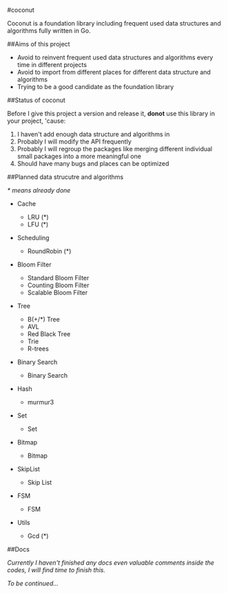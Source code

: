 #coconut

Coconut is a foundation library including frequent used data structures and algorithms fully written in Go.


##Aims of this project

* Avoid to reinvent frequent used data structures and algorithms every time in different projects
* Avoid to import from different places for different data structure and algorithms
* Trying to be a good candidate as the foundation library


##Status of coconut

Before I give this project a version and release it,
**donot** use this library in your project, 'cause: 

1. I haven't add enough data structure and algorithms in
2. Probably I will modify the API frequently
3. Probably I will regroup the packages like merging different individual small packages into a more meaningful one
4. Should have many bugs and places can be optimized


##Planned data strucutre and algorithms

_* means already done_

* Cache
  * LRU (*)
  * LFU (*)

* Scheduling 
  * RoundRobin (*)

* Bloom Filter
  * Standard Bloom Filter
  * Counting Bloom Filter
  * Scalable Bloom Filter

* Tree
  * B(+/*) Tree
  * AVL
  * Red Black Tree
  * Trie
  * R-trees

* Binary Search
  * Binary Search

* Hash
  * murmur3

* Set
  * Set

* Bitmap
  * Bitmap

* SkipList
  * Skip List

* FSM
  * FSM

* Utils
  * Gcd (*)

##Docs

_Currently I haven't finished any docs even valuable comments inside the codes, I will find time to finish this._


_To be continued..._

